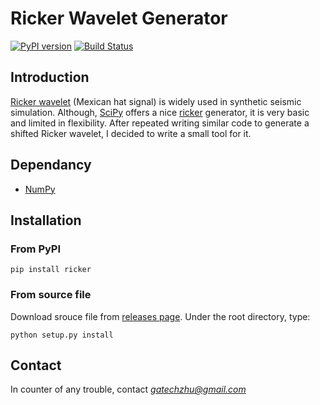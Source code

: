 # Ricker Wavelet Generator

[![PyPI version](https://badge.fury.io/py/ricker.svg)](https://badge.fury.io/py/ricker) 
[![Build Status](https://travis-ci.org/gatechzhu/ricker.svg?branch=master)](https://travis-ci.org/gatechzhu/ricker)

## Introduction
[Ricker wavelet](http://wiki.seg.org/wiki/Dictionary:Ricker_wavelet) (Mexican hat signal) is widely used in synthetic seismic simulation. Although, [SciPy](https://github.com/scipy/scipy#id1) offers a nice [ricker](https://docs.scipy.org/doc/scipy-0.18.1/reference/generated/scipy.signal.ricker.html) generator, it is very basic and limited in flexibility. After repeated writing similar code to generate a shifted Ricker wavelet, I decided to write a small tool for it.  

## Dependancy
- [NumPy](http://www.numpy.org/)

## Installation
### From PyPI
```
pip install ricker
```

### From source file
Download srouce file from [releases page](https://github.com/gatechzhu/ricker/releases). Under the root directory, type:

```
python setup.py install
```

## Contact

In counter of any trouble, contact *gatechzhu@gmail.com*
